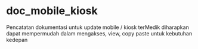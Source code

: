 # doc_mobile_kiosk

Pencatatan dokumentasi untuk update mobile / kiosk terMedik
diharapkan dapat mempermudah dalam mengakses, view, copy paste untuk kebutuhan kedepan
